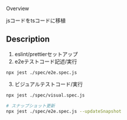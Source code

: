 Overview

jsコードをtsコードに移植

## Description

1. eslint/prettierセットアップ
2. e2eテストコード記述/実行

```
npx jest ./spec/e2e.spec.js
```

3. ビジュアルテストコード/実行

```bash
npx jest ./spec/visual.spec.js

# スナップショット更新
npx jest ./spec/e2e.spec.js --updateSnapshot
```